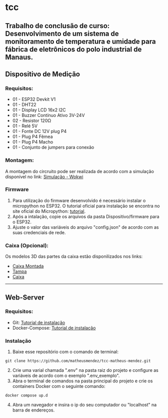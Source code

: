 # tcc
 
Trabalho de conclusão de curso: Desenvolvimento de um sistema de monitoramento de temperatura e umidade para fábrica de eletrônicos do polo industrial de Manaus.
---
## Dispositivo de Medição
### Requisitos:
- 01 - ESP32 Devkit V1
- 01 - DHT22
- 01 - Display LCD 16x2 I2C
- 01 - Buzzer Contínuo Ativo 3V-24V
- 02 - Resistor 120Ω
- 01 - Relé 5V
- 01 - Fonte DC 12V plug P4
- 01 - Plug P4 Fêmea
- 01 - Plug P4 Macho
- 01 - Conjunto de jumpers para conexão
### Montagem:
A montagem do circruito pode ser realizada de acordo com a simulação disponível no link:
[Simulação - Wokwi](https://wokwi.com/projects/403956833013289985)
### Firmware
1. Para utilização do firmware desenvolvido é necessário instalar o micropython no ESP32. O tutorial oficial para instalação se encontra no site oficial do Micropython: [tutorial](https://docs.micropython.org/en/latest/esp32/tutorial/index.html).
2. Após a intalação, copie os arquivos da pasta Dispositivo/firmware para o ESP32.
3. Ajuste o valor das variáveis do arquivo "config.json" de acordo com as suas credenciais de rede.
### Caixa (Opcional):
Os modelos 3D das partes da caixa estão disponilizados nos links:
- [Caixa Montada](https://cad.onshape.com/documents/5ee563dabc5cf40dcc17a705/w/58cd88480544ae4f2f2674a2/e/ea1d19a6e14d2dda4d9e5ee0?renderMode=0&uiState=669c1ebdb32bef24137163c0)
- [Tampa](https://cad.onshape.com/documents/3d8aa507a34cd4c12f23734a/w/b65159fd5eff1da20cd30483/e/95e7f77ebec7b55297b8c4c9?renderMode=0&uiState=669c1f063b57660b633c96ce)
- [Caixa](https://cad.onshape.com/documents/34db8131c61f739183f87539/w/d9c9ee5d3cfbf7ce4d2ebe6c/e/afad426d46ba18abfd25e274?renderMode=0&uiState=669c1f363b57660b633c973d)

---
## Web-Server
### Requisitos:
- Git: [Tutorial de instalação](https://github.com/git-guides/install-git)
- Docker-Compose: [Tutorial de instalação](https://docs.docker.com/compose/install/)
### Instalação
1. Baixe esse repositório com o comando de terminal:
```terminal
git clone https://github.com/matheusmendez/tcc-matheus-mendez.git
```
2. Crie uma varial chamada ".env" na pasta raiz do projeto e configure as variáveis de acordo com o exemplo ".env_exemplo".
3. Abra o terminal de comandos na pasta principal do projeto e crie os containers Docker com o seguinte comando:
```terminal
docker compose up.d
```
4. Abra um navegador e insira o ip do seu computador ou "localhost" na barra de endereços.